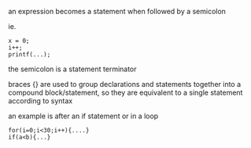 an expression becomes a statement when followed by a semicolon

ie.

```
x = 0;
i++;
printf(...);
```

the semicolon is a statement terminator

braces {} are used to group declarations and statements together into a compound block/statement, so they are equivalent to a single statement according to syntax

an example is after an if statement or in a loop

```
for(i=0;i<30;i++){....}
if(a<b){...}
```